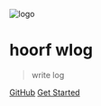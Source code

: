 ![logo](https://docsify.js.org/_media/icon.svg)

# hoorf wlog

> write log



[GitHub](https://github.com/hoorf/hoorf.github.io)
[Get Started](#quick-start)